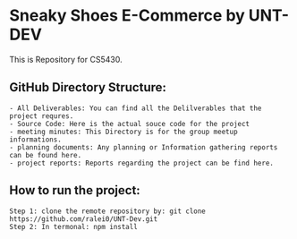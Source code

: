 # Sneaky Shoes E-Commerce by UNT-DEV
This is Repository for CS5430.

## GitHub Directory Structure:
     
    - All Deliverables: You can find all the Delilverables that the project requres.
    - Source Code: Here is the actual souce code for the project
    - meeting minutes: This Directory is for the group meetup informations.
    - planning documents: Any planning or Information gathering reports can be found here.
    - project reports: Reports regarding the project can be find here.

## How to run the project:

    Step 1: clone the remote repository by: git clone https://github.com/ralei0/UNT-Dev.git
    Step 2: In termonal: npm install
   

